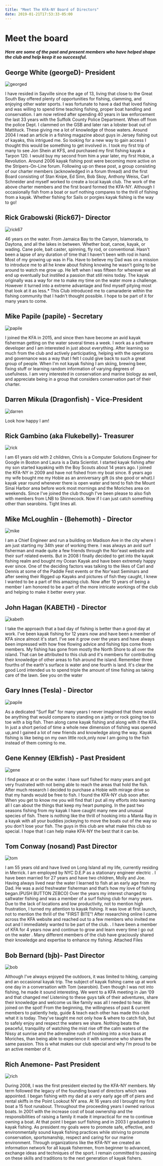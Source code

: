 ```yaml
---
title: "Meet The KFA-NY Board of Directors"
date: 2019-01-21T17:53:33-05:00
---
```

# Meet the board
##### Here are some of the past and present members who have helped shape the club and help keep it so successful.


## George White (georgeD)- President
![georged](/images/bod/georged.jpg)

I have resided in Sayville since the age of 13, living that close to the Great South Bay offered plenty of opportunities for fishing, clamming, and enjoying other water sports. I was fortunate to have a dad that loved fishing and was willing to spend time teaching fishing, proper boat handling and conservation. I am now retired after spending 40 years in law enforcement the last 33 years with the Suffolk County Police Department. When off from the police Dept. I clammed on the GSB and later ran a lobster boat out of Mattituck. These giving me a lot of knowledge of those waters. Around 2004 I read an article in a fishing magazine about guys in Jersey fishing out of kayaks, this intrigued me. So looking for a new way to gain access I thought this would be something to get involved in. I took my first trip of many to see Jon Shein at KFS, and purchased my first fishing kayak a Tarpon 120. I would buy my second from him a year later, my first Hobie, a Revolution. Around 2006 kayak fishing post were becoming more active on the Stripers-On-Line forum. Following up on these post, a group consisting of our charter members (acknowledged in a forum thread) and the first Board consisting of Stan Knipe, Ed Sinn, Bob Skoy, Anthony Weiss, Carl Schneider and myself worked to create a local kayak club. The work of the above charter members and the first board formed the KFA-NY. Although I occasionally fish from a boat or surf nothing compares to the thrill of fishing from a kayak. Whether fishing for Sails or porgies kayak fishing is the way to go!

## Rick Grabowski (Rick67)- Director
![rick67](/images/bod/rick67.jpg)

46 years on the water. From Jamaica Bay to the Canyon, Islamorada, to Daytona, and all the lakes in between. Whether boat, canoe, kayak, or wading. Cane pole, bait caster, spinning, fly rod, or conventional. Hasn't been a lapse of any duration of time that I haven't been with rod in hand. Most of my growing up was in Fla. Have to believe my Dad was on a mission to introduce me to all he knew about fishing knowing he wasn't going to be around to watch me grow up. He left when I was fifteen for wherever we all end up eventually but instilled a passion that still reins today. The kayak originally was a way for me to make my time on the water more a challenge. However it turned into a extreme advantage and find myself pitying most that look at it as less.* This Club introduced me to camaraderie within the fishing community that I hadn't thought possible. I hope to be part of it for many years to come. 

## Mike Papile (papile) - Secretary
![papile](/images/bod/papile.jpg)

I joined the KFA in 2015, and since then have become an avid kayak fisherman getting on the water several times a week. I work as a software developer and I am interested in just about everything. After learning so much from the club and actively participating, helping with the operations and governance was a way that I felt I could give back to such a great group of people. When I'm not kayak fishing I am skiing, brewing beer, fixing stuff or learning random information of varying degrees of usefulness. I am very interested in conservation and marine biology as well, and appreciate being in a group that considers conservation part of their charter.

## Darren Mikula (Dragonfish) - Vice-President
![darren](/images/bod/darren.jpg)

Look how happy I am!

## Rick Gambino (aka Flukebelly)- Treasurer 
![rick](/images/bod/rick.jpg)

I am 61 years old with 2 children, Chris is a Computer Solutions Engineer for Google in Boston and Laura is a Data Scientist. I started kayak fishing after my son started kayaking with the Boy Scouts about 14 years ago. I joined the KFA-NY in 2009 and have not fished from my boat since. 8 years ago my wife bought me my Hobie as an anniversary gift (is she good or what).I kayak year round whenever there is open water and tend to fish the Mount Sinai Harbor area before work most mornings and the Moriches area on weekends. Since I've joined the club though I've been please to also fish with members from LNB to Shinnecock. Now if I can just catch something other than searobins. Tight lines all.

## Mike McLoughlin - (Behemoth) - Director
![mike](/images/bod/mikem.jpg)

I am a Chief Engineer and run a building on Madison Ave in the city where I am just starting my 34th year of working there. I was always an avid surf fisherman and made quite a few friends through the Nor'east website and their surf related events. But in 2008 I finally decided to get into the kayak fishing realm and bought my Ocean Kayak and have been extremely happy ever since. One of the deciding factors was talking to the likes of Carl and Dennis at some of the Paddle Fest events or the Nor'east Seminars and after seeing their Rigged up Kayaks and pictures of fish they caught, I knew I wanted to be a part of this amazing club. Now after 10 years of being a member I am honored to be a part of the more intricate workings of the club and helping to make it better every year. 

## John Hagan (KABETH) - Director
![kabeth](/images/bod/kabeth.jpg)

I take the approach that a bad day of fishing is better than a good day at work. I've been kayak fishing for 12 years now and have been a member of KFA since almost it's start. I've see it grow over the years and have always been impressed with how free flowing advice and fishing tips come from members. My fishing has gone from mostly the North Shore to all over the island. That can be attributed to this club and it's members for contributing their knowledge of other areas to fish around the island. Remember three fourths of the earth's surface is water and one fourth is land. It's clear the good Lord intended us to spend triple the amount of time fishing as taking care of the lawn. See you on the water

## Gary Innes (Tesla) - Director
![papile](/images/bod/gary.jpg)

As a dedicated "Surf Rat" for many years I never imagined that there would be anything that would compare to standing on a jetty or rock going toe to toe with a big fish. Then along came kayak fishing and along with it the KFA. In just a short period of time a whole new dimension of fishing was opened up,and I gained a lot of new friends and knowledge along the way. Kayak fishing is like being on my own little rock,only now I am going to the fish instead of them coming to me.

## Gene Kenney (Elkfish) - Past President 
![gene](/images/bod/gene.jpg)

I find peace at or on the water. I have surf fished for many years and got very frustrated with not being able to reach the areas that hold the fish. After much research I decided to purchase a Hobie with mirage drive so that my hands would be free to fish. I found the KFA-NY club soon after. When you get to know me you will find that I put all my efforts into learning all I can about the things that keep my heart pumping. In the past two seasons fishing from my kayak I have caught many new and unusual species of fish. There is nothing like the thrill of hooking into a Manta Ray in a kayak with all your buddies jockeying to move the boats out of the way so you don't lose your fish. The guys in this club are what make this club so special. I hope that I can help make KFA-NY the best that it can be.

##  Tom Conway (nosand) Past Director
![tom](/images/bod/tom.jpg)

I am 55 years old and have lived on Long Island all my life, currently residing in Merrick. I am employed by NYC D.E.P as a stationary engineer electric . I have been married for 27 years and have two children, Molly and Joe. Having always lived near the water I learned to fish at an early age from my Dad. He was a avid freshwater fisherman and that’s how my love of fishing began.(PUSH BUTTON ZEBCO) Over the years my interest changed to saltwater fishing and was a member of a surf fishing club for many years. Due to the lack of locations and low productivity, not to mention high frustration, I turned my attention to kayak fishing. It was love at first launch, not to mention the thrill of the "FIRST BITE”! After researching online I came across the KFA website and reached out to a few members who invited me out and I immediately wanted to be part of the club. . I have been a member of KFA for 4 years now and continue to grow and learn every time I go out on the water . Many different members of the club have graciously shared their knowledge and expertise to enhance my fishing.
Attached Files

## Bob Bernard (bjb)- Past Director 
![bob](/images/bod/bob.jpg)

Although I've always enjoyed the outdoors, it was limited to hiking, camping and an occasional kayak trip. The subject of kayak fishing came up at work one day in a conversation with Tom (searobin). Even though I was not into fishing, he made it sound interesting. We went to a KFA meeting in Jan ‘09 and that changed me! Listening to these guys talk of their adventures, share their knowledge and welcome us like family was all I needed to hear. We joined on the spot! From the beginning, the willingness of past & current members to patiently help, guide & teach each other has made this club what it is today. They've taught me not only how & where to catch fish, but to safely enjoy and respect the waters we share. Nothing beats the peaceful, tranquility of watching the mist rise off the calm waters of the Nissy at sunrise and the adrenaline rush of hooking into a nice bass at Moriches, than being able to experience it with someone who shares the same passion. This is what makes our club special and why I’m proud to be an active member of it.

## Rich Anemone- Past President 
![rich](/images/bod/richboard.jpg)

During 2008, I was the first president elected by the KFA-NY members. My term followed the legacy of the founding board of directors which was appointed. I began fishing with my dad at a very early age off of piers and rental skiffs in the Point Lookout NY area. At 16 years old I brought my first boat a 15 foot runabout. Throughout the proceeding years I owned various boats. In 2001 with the increase cost of boat ownership and the responsibilities of raising a family it made it impractical for me to continue owning a boat. At that point I began surf fishing and in 2003 I graduated to kayak fishing. As president my goals were to promote safe, effective, and environmentally sound kayak fishing practices while striving to promote conservation, sportsmanship, respect and caring for our marine environment. Through organizations like the KFA-NY we created an information network for all kayak fishermen, from beginner to advanced, exchange ideas and techniques of the sport. I remain committed to passing on these skills and traditions to the next generation of kayak fishers.